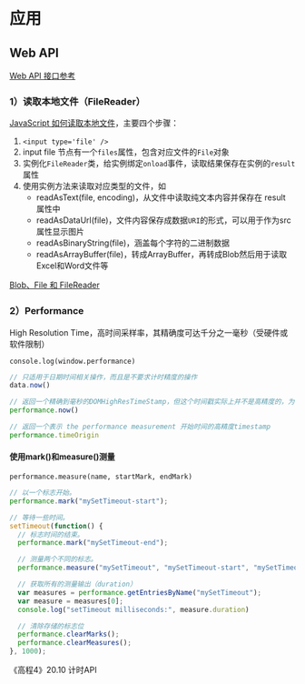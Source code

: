 # 应用

## Web API

[Web API 接口参考](https://developer.mozilla.org/zh-CN/docs/Web/API)

### 1）读取本地文件（FileReader）

[JavaScript 如何读取本地文件](https://segmentfault.com/a/1190000021436482)，主要四个步骤：

1. `<input type='file' />`
2. input file 节点有一个`files`属性，包含对应文件的`File`对象
3. 实例化`FileReader`类，给实例绑定`onload`事件，读取结果保存在实例的`result`属性
4. 使用实例方法来读取对应类型的文件，如
   - readAsText(file, encoding)，从文件中读取纯文本内容并保存在 result 属性中
   - readAsDataUrl(file)，文件内容保存成数据`URI`的形式，可以用于作为src属性显示图片
   - readAsBinaryString(file)，涵盖每个字符的二进制数据
   - readAsArrayBuffer(file)，转成ArrayBuffer，再转成Blob然后用于读取Excel和Word文件等

[Blob、File 和 FileReader](https://lins403.github.io/vuepress-doc/notesList/javascript/advanced/binary.html#file-%E5%92%8C-filereader)



### 2）Performance

High Resolution Time，高时间采样率，其精确度可达千分之一毫秒（受硬件或软件限制）

```
console.log(window.performance)
```

```js
// 只适用于日期时间相关操作，而且是不要求计时精度的操作
data.now()

// 返回一个精确到毫秒的DOMHighResTimeStamp，但这个时间戳实际上并不是高精度的，为了降低安全威胁，浏览器做了不同程度上的四舍五入处理。
performance.now()

// 返回一个表示 the performance measurement 开始时间的高精度timestamp
performance.timeOrigin
```

#### 使用mark()和measure()测量

`performance.measure(name, startMark, endMark)`

```js
// 以一个标志开始。
performance.mark("mySetTimeout-start");

// 等待一些时间。
setTimeout(function() {
  // 标志时间的结束。
  performance.mark("mySetTimeout-end");

  // 测量两个不同的标志。
  performance.measure("mySetTimeout", "mySetTimeout-start", "mySetTimeout-end");

  // 获取所有的测量输出（duration）
  var measures = performance.getEntriesByName("mySetTimeout");
  var measure = measures[0];
  console.log("setTimeout milliseconds:", measure.duration)

  // 清除存储的标志位
  performance.clearMarks();
  performance.clearMeasures();
}, 1000);
```

《高程4》20.10 计时API
